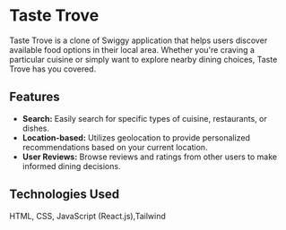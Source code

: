# Taste Trove

Taste Trove is a clone of Swiggy application that helps users discover available food options in their local area. Whether you're craving a particular cuisine or simply want to explore nearby dining choices, Taste Trove has you covered.
## Features

- **Search:** Easily search for specific types of cuisine, restaurants, or dishes.
- **Location-based:** Utilizes geolocation to provide personalized recommendations based on your current location.
- **User Reviews:** Browse reviews and ratings from other users to make informed dining decisions.

## Technologies Used

 HTML, CSS, JavaScript (React.js),Tailwind


